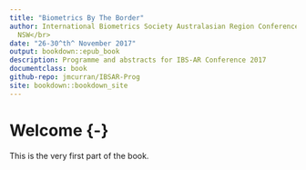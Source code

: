 ```yaml
--- 
title: "Biometrics By The Border"
author: International Biometrics Society Australasian Region Conference</br>Kingscliff,
  NSW</br>
date: "26-30^th^ November 2017"
output: bookdown::epub_book
description: Programme and abstracts for IBS-AR Conference 2017
documentclass: book
github-repo: jmcurran/IBSAR-Prog
site: bookdown::bookdown_site
---
```


# Welcome {-}

This is the very first part of the book.


